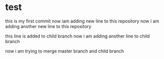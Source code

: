 # test
this is my first commit
now iam adding new line to this repository
now i am adding another new line to this repository

this line is added to child branch
now i am adding another line to child branch

now i am trying to merge master branch and child branch
